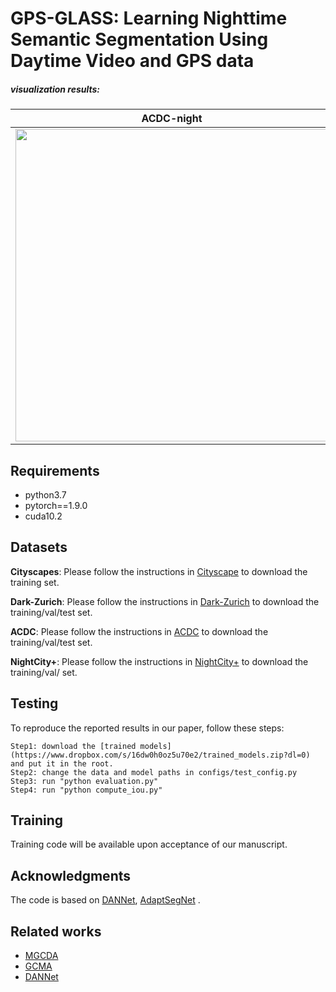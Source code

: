 # GPS-GLASS: Learning Nighttime Semantic Segmentation Using Daytime Video and GPS data

##### visualization results:
ACDC-night            |  Dark Zurich-val
:-------------------------:|:-------------------------:
<img src="https://github.com/jimmy9704/GPS-GLASS/blob/main/video/ACDC-night.gif" width="500"/> |<img src="https://github.com/jimmy9704/GPS-GLASS/blob/main/video/Dark_Zurich-val.gif" width="500"/>

## Requirements
* python3.7
* pytorch==1.9.0
* cuda10.2

## Datasets
**Cityscapes**: Please follow the instructions in [Cityscape](https://www.cityscapes-dataset.com/) to download the training set.

**Dark-Zurich**: Please follow the instructions in [Dark-Zurich](https://www.trace.ethz.ch/publications/2019/GCMA_UIoU/) to download the training/val/test set.

**ACDC**: Please follow the instructions in [ACDC](https://acdc.vision.ee.ethz.ch/) to download the training/val/test set.

**NightCity+**: Please follow the instructions in [NightCity+](https://github.com/xdeng7/NightLab) to download the training/val/ set.

## Testing
To reproduce the reported results in our paper, follow these steps:
```
Step1: download the [trained models](https://www.dropbox.com/s/16dw0h0oz5u70e2/trained_models.zip?dl=0) and put it in the root.
Step2: change the data and model paths in configs/test_config.py
Step3: run "python evaluation.py"
Step4: run "python compute_iou.py"
```
## Training 
Training code will be available upon acceptance of our manuscript.

## Acknowledgments
The code is based on [DANNet](https://github.com/W-zx-Y/DANNet), [AdaptSegNet](https://github.com/wasidennis/AdaptSegNet) .

## Related works
* [MGCDA](https://github.com/sakaridis/MGCDA)
* [GCMA](https://www.trace.ethz.ch/publications/2019/GCMA_UIoU/GCMA_UIoU-Sakaridis+Dai+Van_Gool-ICCV_19.pdf)
* [DANNet](https://github.com/W-zx-Y/DANNet)
